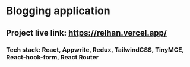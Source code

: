 # Blogging application
## Project live link: https://relhan.vercel.app/
### Tech stack: React, Appwrite, Redux, TailwindCSS, TinyMCE, React-hook-form, React Router
